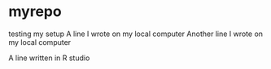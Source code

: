 # myrepo
testing my setup
A line I wrote on my local computer
Another line I wrote on my local computer

A line written in R studio